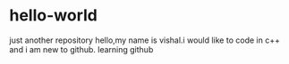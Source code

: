 # hello-world
just another repository
hello,my name is vishal.i would like to code in c++ and i am new to github.
learning github
